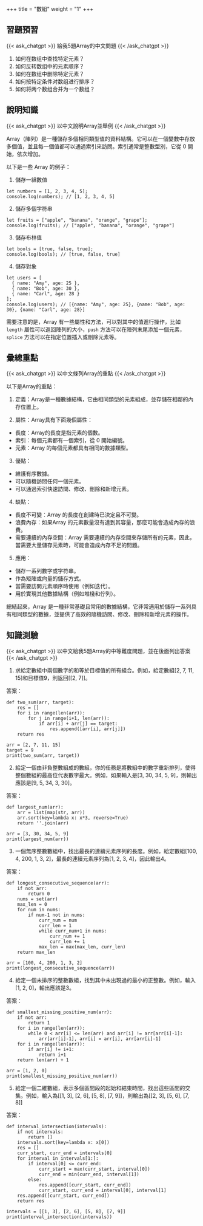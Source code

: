 +++
title = "數組"
weight = "1"
+++
## 習題預習
{{< ask_chatgpt >}}
給我5題Array的中文問題
{{< /ask_chatgpt >}}



1. 如何在数组中查找特定元素？
2. 如何反转数组中的元素顺序？
3. 如何在数组中删除特定元素？
4. 如何按特定条件对数组进行排序？
5. 如何将两个数组合并为一个数组？   

## 說明知識
{{< ask_chatgpt >}}
以中文說明Array並舉例
{{< /ask_chatgpt >}}



Array（陣列）是一種儲存多個相同類型值的資料結構。它可以在一個變數中存放多個值，並且每一個值都可以通過索引來訪問。索引通常是整數型別，它從 0 開始，依次增加。

以下是一些 Array 的例子：

1. 儲存一組數值

```
let numbers = [1, 2, 3, 4, 5];
console.log(numbers); // [1, 2, 3, 4, 5]
```

2. 儲存多個字符串

```
let fruits = ["apple", "banana", "orange", "grape"];
console.log(fruits); // ["apple", "banana", "orange", "grape"]
```

3. 儲存布林值

```
let bools = [true, false, true];
console.log(bools); // [true, false, true]
```

4. 儲存對象

```
let users = [
  { name: "Amy", age: 25 },
  { name: "Bob", age: 30 },
  { name: "Carl", age: 28 }
];
console.log(users); // [{name: "Amy", age: 25}, {name: "Bob", age: 30}, {name: "Carl", age: 28}]
```

需要注意的是，Array 有一些屬性和方法，可以對其中的值進行操作，比如 `length` 屬性可以返回陣列的大小，`push` 方法可以在陣列末尾添加一個元素，`splice` 方法可以在指定位置插入或刪除元素等。   

## 彙總重點
{{< ask_chatgpt >}}
以中文條列Array的重點
{{< /ask_chatgpt >}}



以下是Array的重點：

1. 定義：Array是一種數據結構，它由相同類型的元素組成，並存儲在相鄰的內存位置上。

2. 屬性：Array具有下面幾個屬性：

- 長度：Array的長度是指元素的個數。
- 索引：每個元素都有一個索引，從 0 開始編號。
- 元素：Array 的每個元素都具有相同的數據類型。

3. 優點：

- 維護有序數據。
- 可以隨機訪問任何一個元素。
- 可以通過索引快速訪問、修改、刪除和新增元素。

4. 缺點：

- 長度不可變：Array 的長度在創建時已決定且不可變。
- 浪費內存：如果Array 的元素數量沒有達到其容量，那麼可能會造成內存的浪費。
- 需要連續的內存空間：Array 需要連續的內存空間來存儲所有的元素，因此，當需要大量儲存元素時，可能會造成內存不足的問題。

5. 應用：

- 儲存一系列數字或字符串。
- 作為矩陣或向量的儲存方式。
- 當需要訪問元素順序時使用（例如迭代）。
- 用於實現其他數據結構（例如堆棧和佇列）。

總結起來，Array 是一種非常基礎且常用的數據結構，它非常適用於儲存一系列具有相同類型的數據，並提供了高效的隨機訪問、修改、刪除和新增元素的操作。   

## 知識測驗
{{< ask_chatgpt >}}
以中文給我5題Array的中等難度問題，並在後面列出答案
{{< /ask_chatgpt >}}



1. 求給定數組中兩個數字的和等於目標值的所有組合。例如，給定數組[2, 7, 11, 15]和目標值9，則返回[[2, 7]]。

答案：

```
def two_sum(arr, target):
    res = []
    for i in range(len(arr)):
        for j in range(i+1, len(arr)):
            if arr[i] + arr[j] == target:
                res.append([arr[i], arr[j]])
    return res

arr = [2, 7, 11, 15]
target = 9
print(two_sum(arr, target))
```

2. 給定一個由非負整數組成的數組，你的任務是將數組中的數字重新排列，使得整個數組的最高位代表數字最大。例如，如果輸入是[3, 30, 34, 5, 9]，則輸出應該是[9, 5, 34, 3, 30]。

答案：

```
def largest_num(arr):
    arr = list(map(str, arr))
    arr.sort(key=lambda x: x*3, reverse=True)
    return ''.join(arr)

arr = [3, 30, 34, 5, 9]
print(largest_num(arr))
```

3. 一個無序整數數組中，找出最長的連續元素序列的長度。例如，給定數組[100, 4, 200, 1, 3, 2]，最長的連續元素序列為[1, 2, 3, 4]，因此輸出4。

答案：

```
def longest_consecutive_sequence(arr):
    if not arr:
        return 0
    nums = set(arr)
    max_len = 0
    for num in nums:
        if num-1 not in nums:
            curr_num = num
            curr_len = 1
            while curr_num+1 in nums:
                curr_num += 1
                curr_len += 1
            max_len = max(max_len, curr_len)
    return max_len

arr = [100, 4, 200, 1, 3, 2]
print(longest_consecutive_sequence(arr))
```

4. 給定一個未排序的整數數組，找到其中未出現過的最小的正整數。例如，輸入[1, 2, 0]，輸出應該是3。

答案：

```
def smallest_missing_positive_num(arr):
    if not arr:
        return 1
    for i in range(len(arr)):
        while 0 < arr[i] <= len(arr) and arr[i] != arr[arr[i]-1]:
            arr[arr[i]-1], arr[i] = arr[i], arr[arr[i]-1]
    for i in range(len(arr)):
        if arr[i] != i+1:
            return i+1
    return len(arr) + 1

arr = [1, 2, 0]
print(smallest_missing_positive_num(arr))
```

5. 給定一個二維數組，表示多個區間段的起始和結束時間，找出這些區間的交集。例如，輸入為[[1, 3], [2, 6], [5, 8], [7, 9]]，則輸出為[[2, 3], [5, 6], [7, 8]]

答案：

```
def interval_intersection(intervals):
    if not intervals:
        return []
    intervals.sort(key=lambda x: x[0])
    res = []
    curr_start, curr_end = intervals[0]
    for interval in intervals[1:]:
        if interval[0] <= curr_end:
            curr_start = max(curr_start, interval[0])
            curr_end = min(curr_end, interval[1])
        else:
            res.append([curr_start, curr_end])
            curr_start, curr_end = interval[0], interval[1]
    res.append([curr_start, curr_end])
    return res

intervals = [[1, 3], [2, 6], [5, 8], [7, 9]]
print(interval_intersection(intervals))
```   

